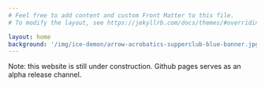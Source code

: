 ```yaml
---
# Feel free to add content and custom Front Matter to this file.
# To modify the layout, see https://jekyllrb.com/docs/themes/#overriding-theme-defaults

layout: home
background: '/img/ice-demon/arrow-acrobatics-supperclub-blue-banner.jpg'
---
```


Note: this website is still under construction. Github pages serves as an alpha release channel.
